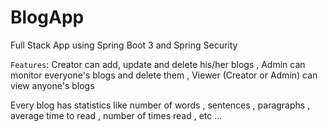 # BlogApp
 
Full Stack App using Spring Boot 3 and Spring Security

`Features`: Creator can add, update and delete his/her blogs , Admin can monitor everyone's blogs and delete them , Viewer (Creator or Admin) can view anyone's blogs

Every blog has statistics like number of words , sentences , paragraphs , average time to read , number of times read , etc ...